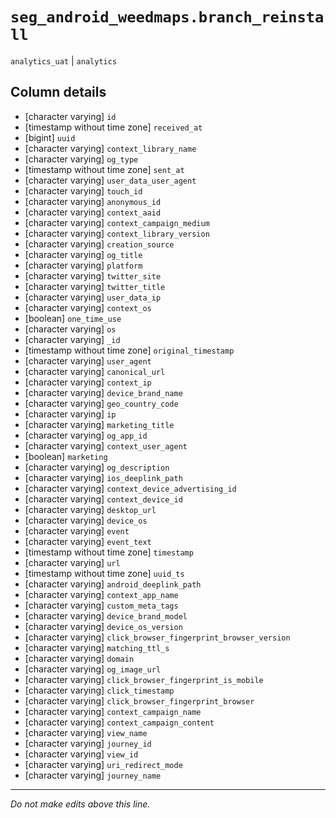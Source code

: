 # `seg_android_weedmaps.branch_reinstall`
`analytics_uat` | `analytics`

## Column details
* [character varying] `id`
* [timestamp without time zone] `received_at`
* [bigint]    `uuid`
* [character varying] `context_library_name`
* [character varying] `og_type`
* [timestamp without time zone] `sent_at`
* [character varying] `user_data_user_agent`
* [character varying] `touch_id`
* [character varying] `anonymous_id`
* [character varying] `context_aaid`
* [character varying] `context_campaign_medium`
* [character varying] `context_library_version`
* [character varying] `creation_source`
* [character varying] `og_title`
* [character varying] `platform`
* [character varying] `twitter_site`
* [character varying] `twitter_title`
* [character varying] `user_data_ip`
* [character varying] `context_os`
* [boolean]   `one_time_use`
* [character varying] `os`
* [character varying] `_id`
* [timestamp without time zone] `original_timestamp`
* [character varying] `user_agent`
* [character varying] `canonical_url`
* [character varying] `context_ip`
* [character varying] `device_brand_name`
* [character varying] `geo_country_code`
* [character varying] `ip`
* [character varying] `marketing_title`
* [character varying] `og_app_id`
* [character varying] `context_user_agent`
* [boolean]   `marketing`
* [character varying] `og_description`
* [character varying] `ios_deeplink_path`
* [character varying] `context_device_advertising_id`
* [character varying] `context_device_id`
* [character varying] `desktop_url`
* [character varying] `device_os`
* [character varying] `event`
* [character varying] `event_text`
* [timestamp without time zone] `timestamp`
* [character varying] `url`
* [timestamp without time zone] `uuid_ts`
* [character varying] `android_deeplink_path`
* [character varying] `context_app_name`
* [character varying] `custom_meta_tags`
* [character varying] `device_brand_model`
* [character varying] `device_os_version`
* [character varying] `click_browser_fingerprint_browser_version`
* [character varying] `matching_ttl_s`
* [character varying] `domain`
* [character varying] `og_image_url`
* [character varying] `click_browser_fingerprint_is_mobile`
* [character varying] `click_timestamp`
* [character varying] `click_browser_fingerprint_browser`
* [character varying] `context_campaign_name`
* [character varying] `context_campaign_content`
* [character varying] `view_name`
* [character varying] `journey_id`
* [character varying] `view_id`
* [character varying] `uri_redirect_mode`
* [character varying] `journey_name`

-------------------------------------------------------------------------------
*Do not make edits above this line.*
